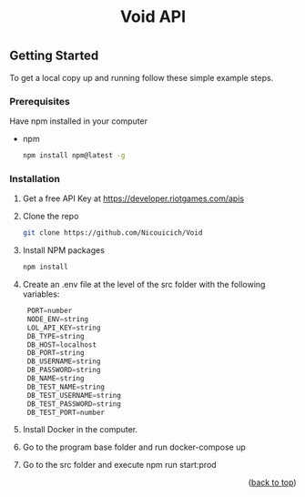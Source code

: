 <h1 style="text-align: center">Void API<h1>

<!-- GETTING STARTED -->
## Getting Started

To get a local copy up and running follow these simple example steps.

### Prerequisites

Have npm installed in your computer
* npm
  ```sh
  npm install npm@latest -g
  ```

### Installation

1. Get a free API Key at https://developer.riotgames.com/apis
2. Clone the repo
   ```sh
   git clone https://github.com/Nicouicich/Void
   ```
3. Install NPM packages
   ```sh
   npm install
   ```
4. Create an .env file at the level of the src folder with the following variables:
   ```js
    PORT=number
    NODE_ENV=string
    LOL_API_KEY=string
    DB_TYPE=string
    DB_HOST=localhost
    DB_PORT=string
    DB_USERNAME=string
    DB_PASSWORD=string
    DB_NAME=string
    DB_TEST_NAME=string
    DB_TEST_USERNAME=string
    DB_TEST_PASSWORD=string
    DB_TEST_PORT=number
   ```
5. Install Docker in the computer.

6. Go to the program base folder and run docker-compose up

7. Go to the src folder and execute npm run start:prod

<p align="right">(<a href="#readme-top">back to top</a>)</p>

